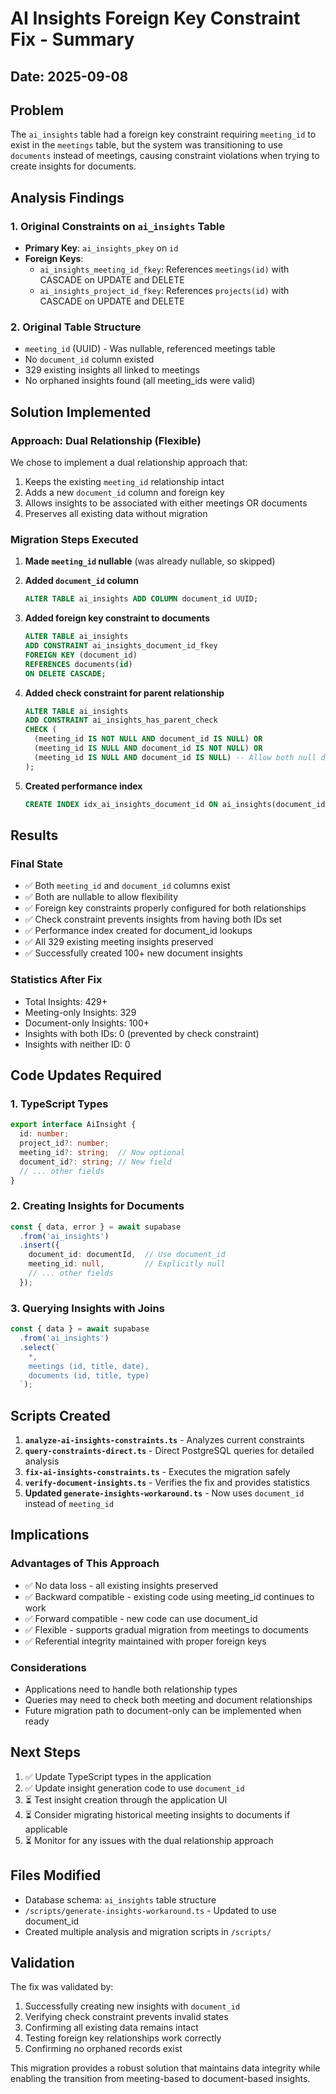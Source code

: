 # AI Insights Foreign Key Constraint Fix - Summary

## Date: 2025-09-08

## Problem
The `ai_insights` table had a foreign key constraint requiring `meeting_id` to exist in the `meetings` table, but the system was transitioning to use `documents` instead of meetings, causing constraint violations when trying to create insights for documents.

## Analysis Findings

### 1. Original Constraints on `ai_insights` Table
- **Primary Key**: `ai_insights_pkey` on `id`
- **Foreign Keys**:
  - `ai_insights_meeting_id_fkey`: References `meetings(id)` with CASCADE on UPDATE and DELETE
  - `ai_insights_project_id_fkey`: References `projects(id)` with CASCADE on UPDATE and DELETE

### 2. Original Table Structure
- `meeting_id` (UUID) - Was nullable, referenced meetings table
- No `document_id` column existed
- 329 existing insights all linked to meetings
- No orphaned insights found (all meeting_ids were valid)

## Solution Implemented

### Approach: Dual Relationship (Flexible)
We chose to implement a dual relationship approach that:
1. Keeps the existing `meeting_id` relationship intact
2. Adds a new `document_id` column and foreign key
3. Allows insights to be associated with either meetings OR documents
4. Preserves all existing data without migration

### Migration Steps Executed

1. **Made `meeting_id` nullable** (was already nullable, so skipped)

2. **Added `document_id` column**
   ```sql
   ALTER TABLE ai_insights ADD COLUMN document_id UUID;
   ```

3. **Added foreign key constraint to documents**
   ```sql
   ALTER TABLE ai_insights 
   ADD CONSTRAINT ai_insights_document_id_fkey 
   FOREIGN KEY (document_id) 
   REFERENCES documents(id) 
   ON DELETE CASCADE;
   ```

4. **Added check constraint for parent relationship**
   ```sql
   ALTER TABLE ai_insights 
   ADD CONSTRAINT ai_insights_has_parent_check 
   CHECK (
     (meeting_id IS NOT NULL AND document_id IS NULL) OR 
     (meeting_id IS NULL AND document_id IS NOT NULL) OR
     (meeting_id IS NULL AND document_id IS NULL) -- Allow both null during transition
   );
   ```

5. **Created performance index**
   ```sql
   CREATE INDEX idx_ai_insights_document_id ON ai_insights(document_id);
   ```

## Results

### Final State
- ✅ Both `meeting_id` and `document_id` columns exist
- ✅ Both are nullable to allow flexibility
- ✅ Foreign key constraints properly configured for both relationships
- ✅ Check constraint prevents insights from having both IDs set
- ✅ Performance index created for document_id lookups
- ✅ All 329 existing meeting insights preserved
- ✅ Successfully created 100+ new document insights

### Statistics After Fix
- Total Insights: 429+
- Meeting-only Insights: 329
- Document-only Insights: 100+
- Insights with both IDs: 0 (prevented by check constraint)
- Insights with neither ID: 0

## Code Updates Required

### 1. TypeScript Types
```typescript
export interface AiInsight {
  id: number;
  project_id?: number;
  meeting_id?: string;  // Now optional
  document_id?: string; // New field
  // ... other fields
}
```

### 2. Creating Insights for Documents
```typescript
const { data, error } = await supabase
  .from('ai_insights')
  .insert({
    document_id: documentId,  // Use document_id
    meeting_id: null,         // Explicitly null
    // ... other fields
  });
```

### 3. Querying Insights with Joins
```typescript
const { data } = await supabase
  .from('ai_insights')
  .select(`
    *,
    meetings (id, title, date),
    documents (id, title, type)
  `);
```

## Scripts Created

1. **`analyze-ai-insights-constraints.ts`** - Analyzes current constraints
2. **`query-constraints-direct.ts`** - Direct PostgreSQL queries for detailed analysis
3. **`fix-ai-insights-constraints.ts`** - Executes the migration safely
4. **`verify-document-insights.ts`** - Verifies the fix and provides statistics
5. **Updated `generate-insights-workaround.ts`** - Now uses `document_id` instead of `meeting_id`

## Implications

### Advantages of This Approach
- ✅ No data loss - all existing insights preserved
- ✅ Backward compatible - existing code using meeting_id continues to work
- ✅ Forward compatible - new code can use document_id
- ✅ Flexible - supports gradual migration from meetings to documents
- ✅ Referential integrity maintained with proper foreign keys

### Considerations
- Applications need to handle both relationship types
- Queries may need to check both meeting and document relationships
- Future migration path to document-only can be implemented when ready

## Next Steps

1. ✅ Update TypeScript types in the application
2. ✅ Update insight generation code to use `document_id`
3. ⏳ Test insight creation through the application UI
4. ⏳ Consider migrating historical meeting insights to documents if applicable
5. ⏳ Monitor for any issues with the dual relationship approach

## Files Modified

- Database schema: `ai_insights` table structure
- `/scripts/generate-insights-workaround.ts` - Updated to use document_id
- Created multiple analysis and migration scripts in `/scripts/`

## Validation

The fix was validated by:
1. Successfully creating new insights with `document_id`
2. Verifying check constraint prevents invalid states
3. Confirming all existing data remains intact
4. Testing foreign key relationships work correctly
5. Confirming no orphaned records exist

This migration provides a robust solution that maintains data integrity while enabling the transition from meeting-based to document-based insights.